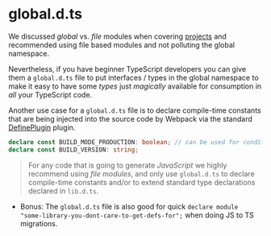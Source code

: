 # global.d.ts

We discussed _global_ vs. _file_ modules when covering [projects](./) and recommended using file based modules and not polluting the global namespace.

Nevertheless, if you have beginner TypeScript developers you can give them a `global.d.ts` file to put interfaces / types in the global namespace to make it easy to have some _types_ just _magically_ available for consumption in _all_ your TypeScript code.

Another use case for a `global.d.ts` file is to declare compile-time constants that are being injected into the source code by Webpack via the standard [DefinePlugin](https://webpack.js.org/plugins/define-plugin/) plugin.

```typescript
declare const BUILD_MODE_PRODUCTION: boolean; // can be used for conditional compiling
declare const BUILD_VERSION: string;
```

> For any code that is going to generate _JavaScript_ we highly recommend using _file modules_, and only use `global.d.ts` to declare compile-time constants and/or to extend standard type declarations declared in `lib.d.ts`.

* Bonus: The `global.d.ts` file is also good for quick `declare module "some-library-you-dont-care-to-get-defs-for";` when doing JS to TS migrations.

